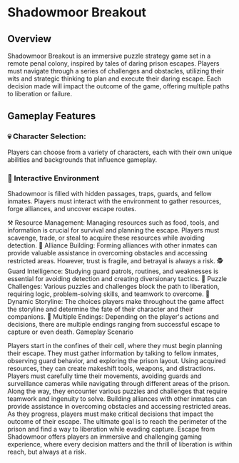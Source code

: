# Shadowmoor Breakout

## Overview

Shadowmoor Breakout is an immersive puzzle strategy game set in a remote penal colony, inspired by tales of daring prison escapes. Players must navigate through a series of challenges and obstacles, utilizing their wits and strategic thinking to plan and execute their daring escape. Each decision made will impact the outcome of the game, offering multiple paths to liberation or failure.

## Gameplay Features

### 💀 Character Selection:

Players can choose from a variety of characters, each with their own unique abilities and backgrounds that influence gameplay.

### 🌳 Interactive Environment

Shadowmoor is filled with hidden passages, traps, guards, and fellow inmates. Players must interact with the environment to gather resources, forge alliances, and uncover escape routes.

⚒️ Resource Management: Managing resources such as food, tools, and information is crucial for survival and planning the escape. Players must scavenge, trade, or steal to acquire these resources while avoiding detection.
🤝 Alliance Building: Forming alliances with other inmates can provide valuable assistance in overcoming obstacles and accessing restricted areas. However, trust is fragile, and betrayal is always a risk.
🕵️ Guard Intelligence: Studying guard patrols, routines, and weaknesses is essential for avoiding detection and creating diversionary tactics.
🎲 Puzzle Challenges: Various puzzles and challenges block the path to liberation, requiring logic, problem-solving skills, and teamwork to overcome.
📜 Dynamic Storyline: The choices players make throughout the game affect the storyline and determine the fate of their character and their companions.
🌟 Multiple Endings: Depending on the player's actions and decisions, there are multiple endings ranging from successful escape to capture or even death.
Gameplay Scenario

Players start in the confines of their cell, where they must begin planning their escape.
They must gather information by talking to fellow inmates, observing guard behavior, and exploring the prison layout.
Using acquired resources, they can create makeshift tools, weapons, and distractions.
Players must carefully time their movements, avoiding guards and surveillance cameras while navigating through different areas of the prison.
Along the way, they encounter various puzzles and challenges that require teamwork and ingenuity to solve.
Building alliances with other inmates can provide assistance in overcoming obstacles and accessing restricted areas.
As they progress, players must make critical decisions that impact the outcome of their escape.
The ultimate goal is to reach the perimeter of the prison and find a way to liberation while evading capture.
Escape from Shadowmoor offers players an immersive and challenging gaming experience, where every decision matters and the thrill of liberation is within reach, but always at a risk.
